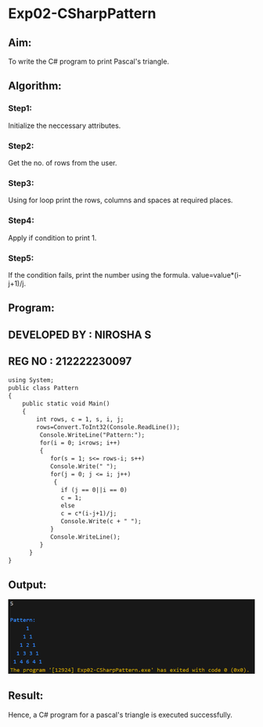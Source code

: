# Exp02-CSharpPattern

## Aim:
To write the C# program to print Pascal's triangle.
## Algorithm:

### Step1:
Initialize the neccessary attributes.
### Step2:
Get the no. of rows from the user.
### Step3:
Using for loop print the rows, columns and spaces at required places.
### Step4:
Apply if condition to print 1.
### Step5:
If the condition fails, print the number using the formula. value=value*(i-j+1)/j.
## Program:
## DEVELOPED BY : NIROSHA S
## REG NO : 212222230097
```
using System;
public class Pattern
{
    public static void Main()
    {
        int rows, c = 1, s, i, j;
        rows=Convert.ToInt32(Console.ReadLine());
         Console.WriteLine("Pattern:");
         for(i = 0; i<rows; i++) 
         {
            for(s = 1; s<= rows-i; s++)
            Console.Write(" ");
            for(j = 0; j <= i; j++)
             {
               if (j == 0||i == 0)
               c = 1;
               else
               c = c*(i-j+1)/j;
               Console.Write(c + " ");
            }
            Console.WriteLine();
         }
      }
}
```

## Output:
![''](a2.png)

## Result:
Hence, a C# program for a pascal's triangle is executed successfully.
